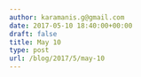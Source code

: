 ```yaml
---
author: karamanis.g@gmail.com
date: 2017-05-10 18:40:00+00:00
draft: false
title: May 10
type: post
url: /blog/2017/5/may-10
---
```




